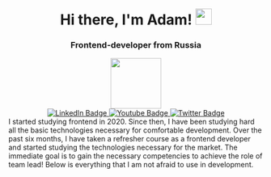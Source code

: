 <h1 align="center">Hi there, I'm Adam! 
<img src="https://github.com/blackcater/blackcater/raw/main/images/Hi.gif" height="32"/></h1>
<div id="header" align="center">
  <h3 align="center">Frontend-developer from Russia</h3>
  <img src="https://media.giphy.com/media/M9gbBd9nbDrOTu1Mqx/giphy.gif" width="100"/>
  <div id="badges">
    <a href="your-linkedin-URL">
      <img src="https://img.shields.io/badge/LinkedIn-blue?style=for-the-badge&logo=linkedin&logoColor=white" alt="LinkedIn Badge"/>
    </a>
    <a href="your-youtube-URL">
      <img src="https://img.shields.io/badge/YouTube-red?style=for-the-badge&logo=youtube&logoColor=white" alt="Youtube Badge"/>
    </a>
    <a href="your-twitter-URL">
      <img src="https://img.shields.io/badge/Twitter-blue?style=for-the-badge&logo=twitter&logoColor=white" alt="Twitter Badge"/>
    </a>
</div>
</div>

<div>I started studying frontend in 2020. Since then, I have been studying hard all the basic technologies necessary for comfortable development. Over the past six months, I have taken a refresher course as a frontend developer and started studying the technologies necessary for the market. The immediate goal is to gain the necessary competencies to achieve the role of team lead! Below is everything that I am not afraid to use in development.</div>
